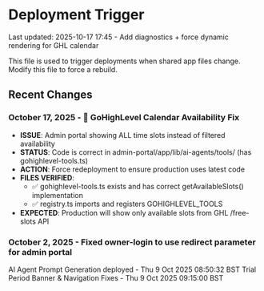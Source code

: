 # Deployment Trigger

Last updated: 2025-10-17 17:45 - Add diagnostics + force dynamic rendering for GHL calendar

This file is used to trigger deployments when shared app files change.
Modify this file to force a rebuild.

## Recent Changes

### October 17, 2025 - 🔧 GoHighLevel Calendar Availability Fix

- **ISSUE**: Admin portal showing ALL time slots instead of filtered availability
- **STATUS**: Code is correct in admin-portal/app/lib/ai-agents/tools/ (has gohighlevel-tools.ts)
- **ACTION**: Force redeployment to ensure production uses latest code
- **FILES VERIFIED**:
  - ✅ gohighlevel-tools.ts exists and has correct getAvailableSlots() implementation
  - ✅ registry.ts imports and registers GOHIGHLEVEL_TOOLS
- **EXPECTED**: Production will show only available slots from GHL /free-slots API

### October 2, 2025 - Fixed owner-login to use redirect parameter for admin portal

AI Agent Prompt Generation deployed - Thu 9 Oct 2025 08:50:32 BST
Trial Period Banner & Navigation Fixes - Thu 9 Oct 2025 09:15:00 BST
